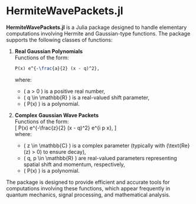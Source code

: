 # HermiteWavePackets.jl

**HermiteWavePackets.jl** is a Julia package designed to handle elementary computations involving Hermite and Gaussian-type functions. The package supports the following classes of functions:

1. **Real Gaussian Polynomials**  
   Functions of the form:  
   ```latex
   P(x) e^{-\frac{a}{2} (x - q)^2},
   ``` 
   where:
   - \( a > 0 \) is a positive real number,
   - \( q \in \mathbb{R} \) is a real-valued shift parameter,
   - \( P(x) \) is a polynomial.

2. **Complex Gaussian Wave Packets**  
   Functions of the form:  
   \[
   P(x) e^{-\frac{z}{2} (x - q)^2} e^{i p x},
   \]  
   where:
   - \( z \in \mathbb{C} \) is a complex parameter (typically with \(\text{Re}(z) > 0\) to ensure decay),
   - \( q, p \in \mathbb{R} \) are real-valued parameters representing spatial shift and momentum, respectively,
   - \( P(x) \) is a polynomial.

The package is designed to provide efficient and accurate tools for computations involving these functions, which appear frequently in quantum mechanics, signal processing, and mathematical analysis.
